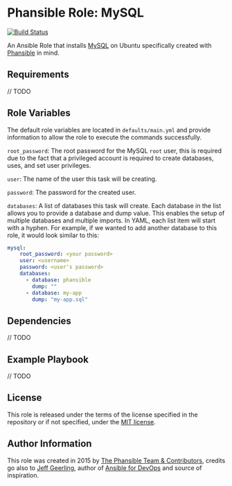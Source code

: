 # Phansible Role: MySQL

[![Build Status](https://travis-ci.org/phansible/role-mysql.svg?branch=master)](https://travis-ci.org/phansible/role-mysql)

An Ansible Role that installs [MySQL](https://www.mysql.com/) on Ubuntu specifically created with [Phansible](http://phansible.com/) in mind.

## Requirements

// TODO

## Role Variables

The default role variables are located in `defaults/main.yml` and provide information to allow the role to execute the commands successfully.

`root_password`: The root password for the MySQL `root` user, this is required due to the fact that a privileged account is required to create databases, uses, and set user privileges.

`user`: The name of the user this task will be creating.

`password`: The password for the created user.

`databases`: A list of databases this task will create. Each database in the list allows you to provide a database and dump value. This enables the setup of multiple databases and multiple imports. In YAML, each list item will start with a hyphen. For example, if we wanted to add another database to this role, it would look similar to this:

```yml
mysql:
    root_password: <your password>
    user: <username>
    password: <user's password>
    databases:
      - database: phansible
        dump: ""
      - database: my-app
        dump: "my-app.sql"
```

## Dependencies

// TODO

## Example Playbook

// TODO

## License

This role is released under the terms of the license specified in the repository or if not specified, under the [MIT license](https://raw.githubusercontent.com/phansible/role-mysql/master/LICENSE).

## Author Information

This role was created in 2015 by [The Phansible Team & Contributors](https://github.com/phansible/role-mysql/graphs/contributors), credits go also to [Jeff Geerling](http://jeffgeerling.com/), author of [Ansible for DevOps](http://ansiblefordevops.com/) and source of inspiration.
